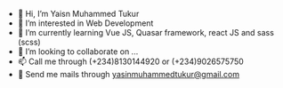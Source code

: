 - 👋 Hi, I’m Yaisn Muhammed Tukur
- 👀 I’m interested in Web Development
- 🌱 I’m currently learning Vue JS, Quasar framework, react JS and sass (scss)
- 💞️ I’m looking to collaborate on ...
- 📫 Call me through (+234)8130144920 or (+234)9026575750
- 📧 Send me mails through yasinmuhammedtukur@gmail.com

<!---
saukakke/saukakke is a ✨ special ✨ repository because its `README.md` (this file) appears on your GitHub profile.
You can click the Preview link to take a look at your changes.
--->
